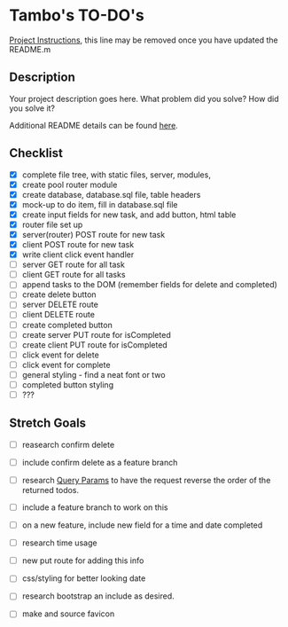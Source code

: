 # Tambo's TO-DO's

[Project Instructions](./INSTRUCTIONS.md), this line may be removed once you have updated the README.m

## Description

Your project description goes here. What problem did you solve? How did you solve it?

Additional README details can be found [here](https://github.com/PrimeAcademy/readme-template/blob/master/README.md).

## Checklist

- [x] complete file tree, with static files, server, modules, 
- [x] create pool router module
- [x] create database, database.sql file, table headers
- [x] mock-up to do item, fill in database.sql file
- [x] create input fields for new task, and add button, html table
- [x] router file set up
- [x] server(router) POST route for new task
- [x] client POST route for new task
- [x] write client click event handler
- [ ] server GET route for all task
- [ ] client GET route for all tasks
- [ ] append tasks to the DOM (remember fields for delete and completed)
- [ ] create delete button
- [ ] server DELETE route
- [ ] client DELETE route
- [ ] create completed button
- [ ] create server PUT route for isCompleted
- [ ] create client PUT route for isCompleted
- [ ] click event for delete
- [ ] click event for complete
- [ ] general styling - find a neat font or two
- [ ] completed button styling
- [ ] ??? 

## Stretch Goals

- [ ] reasearch confirm delete
- [ ] include confirm delete as a feature branch
- [ ] research [Query Params](https://expressjs.com/en/api.html#req.query) to have the request reverse the order of the returned todos.
- [ ] include a feature branch to work on this
- [ ] on a new feature, include new field for a time and date completed
- [ ] research time usage
- [ ] new put route for adding this info
- [ ] css/styling for better looking date
- [ ] research bootstrap an include as desired.
- [ ] make and source favicon

